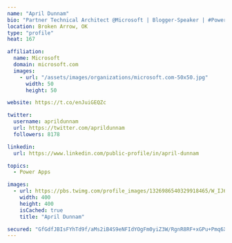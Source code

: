 ```yaml
---
name: "April Dunnam"
bio: "Partner Technical Architect @Microsoft | Blogger-Speaker | #PowerApps, #PowerAutomate, #Office365, #SharePoint | #WIT | #Karaoke Queen"
location: Broken Arrow, OK
type: "profile"
heat: 167

affiliation:
  name: Microsoft
  domain: microsoft.com
  images:
    - url: "/assets/images/organizations/microsoft.com-50x50.jpg"
      width: 50
      height: 50

website: https://t.co/enJuiGEQZc

twitter:
  username: aprildunnam
  url: https://twitter.com/aprildunnam
  followers: 8178

linkedin:
  url: https://www.linkedin.com/public-profile/in/april-dunnam

topics:
  - Power Apps

images:
  - url: https://pbs.twimg.com/profile_images/1326986540329918465/W_IJ6Ih2_400x400.jpg
    width: 400
    height: 400
    isCached: true
    title: "April Dunnam"

secured: "GfGdfJBIsFYhTd9f/aMs2iB4S9eNFIdYOgFm0yiZ3W/RgnR8RF+xGPu+Pmq6X/bUfp/PHMu1slMKYhcqQZ/bVrsGs0vlJH2tVibt2odVAikVCP1U7qmEgAKxuJQ5qODlC5YdCT1a7CqT0pIzKiH3DQg4jtYVdS0MSkGYhZrDNnGG6tuKvRG6qPdtz6JXIctWM5mkgEjJJ5fm2SfusGquH2UmRPyHng6AqTK437ATp4ab04w47vqkrz7OevCqP54upgGC+6sG4mwy/M+NxFk7+H7VgTT/Q+i0LiU2lJnyP/eVcqaG1+AriQ9XNCKj3+E94DFQj10ffYajqYuiECH7XYWAzccwCerMgZAV+PlDr6j0c4hQuBe6UiRJTNN2OecoVQqOfEf3+1XPjSDPLRdG+os1o1WGZHqi+8NBckT/tcE=;Q2WH5bTbbOiF+p3F1U7WTw=="
---
```


